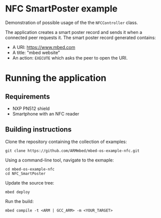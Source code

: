 # NFC SmartPoster example

Demonstration of possible usage of the the `NFCController` class.

The application creates a smart poster record and sends it when a connected peer requests it.
The smart poster record generated contains:
- A URI: https://www.mbed.com
- A title: "mbed website"
- An action: `EXECUTE` which asks the peer to open the URI.

# Running the application

## Requirements

- NXP PN512 shield
- Smartphone with an NFC reader

## Building instructions

Clone the repository containing the collection of examples:

```
git clone https://github.com/ARMmbed/mbed-os-example-nfc.git
```

Using a command-line tool, navigate to the exmaple:

```
cd mbed-os-example-nfc
cd NFC_SmartPoster
```

Update the source tree:

```
mbed deploy
```

Run the build:

```
mbed compile -t <ARM | GCC_ARM> -m <YOUR_TARGET>
```

